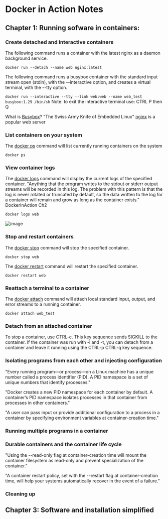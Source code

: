 # Docker in Action Notes

## Chapter 1: Running sofware in containers:

### Create detached and interactive containers   

The following command runs a container with the latest nginx as a daemon background service. 

`docker run --detach --name web nginx:latest`

The following command runs a busybox container with the standard input stream open (stdin), with the --interactive option, and creates a virtual terminal, with the --tty option.

`docker run --interactive --tty --link web:web --name web_test busybox:1.29 /bin/sh`
Note: to exit the interactive terminal use: CTRL P then Q

What is [Busybox](https://hub.docker.com/_/busybox)? "The Swiss Army Knife of Embedded Linux"
[nginx](https://hub.docker.com/_/nginx) is a popular web server

### List containers on your system
The [docker ps](https://docs.docker.com/engine/reference/commandline/ps/) command will list currently running containers on the system

`docker ps`

### View container logs    
The [docker logs](https://docs.docker.com/engine/reference/commandline/logs/) command will display the current logs of the specified container. "Anything that the program writes to the stdout or stderr output streams will be recorded in this log. The problem with this pattern is that the log is never rotated or truncated by default, so the data written to the log for a container will remain and grow as long as the container exists." DockerInAction Ch2

`docker logs web`

![image](https://user-images.githubusercontent.com/1831568/122472519-b4c44780-cf8e-11eb-83d2-8f8ccce4b63e.png)

### Stop and restart containers      
The [docker stop](https://docs.docker.com/engine/reference/commandline/stop/) command will stop the specified container. 

`docker stop web`

The [docker restart](https://docs.docker.com/engine/reference/commandline/restart/) command will restart the specified container.

`docker restart web`

### Reattach a terminal to a container    
The [docker attach](https://docs.docker.com/engine/reference/commandline/attach/) command will attach local standard input, output, and error streams to a running container.

`docker attach web_test`
### Detach from an attached container
To stop a container, use CTRL-c. This key sequence sends SIGKILL to the container. If the container was run with -i and -t, you can detach from a container and leave it running using the CTRL-p CTRL-q key sequence.

### Isolating programs from each other and injecting configuration
"Every running program—or process—on a Linux machine has a unique number called a process identifier (PID). A PID namespace is a set of unique numbers that identify processes."

"Docker creates a new PID namespace for each container by default. A container’s PID namespace isolates processes in that container from processes in other containers."

"A user can pass input or provide additional configuration to a process in a container by specifying environment variables at container-creation time."

### Running multiple programs in a container 

### Durable containers and the container life cycle  
"Using the --read-only flag at container-creation time will mount the container filesystem as read-only and prevent specialization of the container."

"A container restart policy, set with the --restart flag at container-creation time, will help your systems automatically recover in the event of a failure."

### Cleaning up

## Chapter 3: Software and installation simplified

